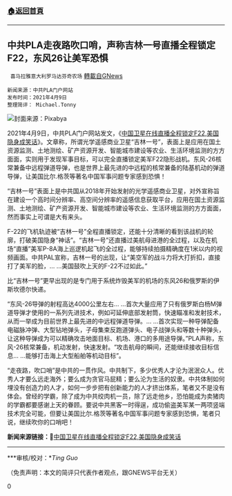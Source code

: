 ###  [:house:返回首頁](https://github.com/ourhimalayas/txt)
---

## 中共PLA走夜路吹口哨，声称吉林一号直播全程锁定F22，东风26让美军恐惧
` 喜马拉雅意大利罗马达芬奇农场` [轉載自GNews](https://gnews.org/zh-hans/1070055/)

```
新闻来源：中共PLA门户网站
发布时间：2021年4月9日
整理简评： Michael.Tonny
```


![]()![](https://gnews.org/wp-content/uploads/2021/04/f22-3386824__340-e1617996456166.jpg)封面来源：Pixabya

2021年4月9日，中共PLA门户网站发文，《[中国卫星在线直播全程锁定F22,美国隐身成笑话](http://www.xilu.com/20210409/1000010001170158.html)》。文章称，所谓光学遥感商业卫星“吉林一号”，表面上是应用在国土资源监测、土地测绘、矿产资源开发、智能城市建设等农业、生活环境监测的方方面面，实则用于发现军事目标，可以完全直播锁定美军F22隐形战机。东风-26核常兼备中远程弹道导弹，也是世界上最先进的中远程的核常兼备的陆基机动的弹道导弹，让美国比尔.格茨等著名中国军事问题专家感到恐惧！

“吉林一号”表面上是中共国从2018年开始发射的光学遥感商业卫星，对外宣称旨在建设一个高时间分辨率、高空间分辨率的遥感信息获取平台，应用在国土资源监测、土地测绘、矿产资源开发、智能城市建设等农业、生活环境监测的方方面面，然而事实上可谓是大有来头。

F-22的飞机轨迹被“吉林一号”全程直播锁定，还能十分清晰的看到该战机的轮廓，打破美国隐身“神话”。“吉林一号”还直播过美航母进港的全过程，以及在机场“直播”美军P-8A海上巡逻机起飞的全过程，能够持续拍摄精确度在1米以内的视频画面。中共PAL宣称，吉林一号的出现，让“美空军的战斗力将大打折扣，直接打了美军的脸，… …美国鼓吹上天的F-22不过如此。”

比“吉林一号”更早出现的是专门用于系统炸毁美军的机场的东风26和俄罗斯的伊斯坎德尔快递。

“东风-26导弹的射程高达4000公里左右… …首次大量应用了只有俄罗斯白杨M弹道导弹才使用的一系列先进技术，例如可延伸底部发射筒，快速瞄准和发射技术，从而一举成为目前世界上最先进的中远程弹道导弹。… …首次实现一种导弹配备电磁脉冲弹、大型钻地弹头，子母集束反跑道弹头、电子战弹头和等数十种弹头，让这种导弹成为可以精确攻击地面目标、机场、港口的多用途导弹。”PLA声称，东风-26核常兼备，机动发射，快速发射。“攻击航母的瞬间，还能继续接收目标信息… …能够打击海上大型船舶等机动目标”。

“走夜路，吹口哨”是中共的一贯作风。中共制下，多少优秀人才沦为泯泯众人。优秀人才要么远走海外；要么成为贪官马屁精；要么沦为生活的奴隶。中共体制如何埋没有创造力的人才，如何一步步把有创新能力的人才挤出体系，笔者又不是没有体会。曾经的学霸，除了成为中共绞肉机一员，除了远走他乡，恐怕能成为卖猪肉的学霸都要感谢上天的眷顾。要说中共黑客一时得逞，成功偷盗美军某一两项竖端技术完全可能，但要让美国比尔.格茨等著名中国军事问题专家感到恐惧，笔者只说，继续吹你的口哨吧！

**新闻来源链接：**🔗[中国卫星在线直播全程锁定F22,美国隐身成笑话](http://www.xilu.com/20210409/1000010001170158.html)

* * *

***审核/校对：**Ting Guo*

（免责声明：本文的简评只代表作者观点，跟GNEWS平台无关）

0
